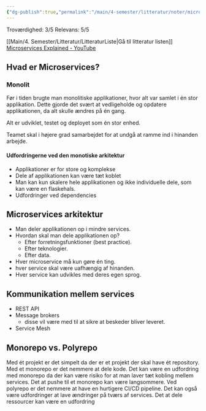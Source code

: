 ```yaml
---
{"dg-publish":true,"permalink":"/main/4-semester/litteratur/noter/microservices-explained/","title":"Literatur Liste","created":"2024-08-15T12:46:13.581+02:00"}
---
```


Troværdighed: 3/5
Relevans: 5/5

[[Main/4. Semester/Litteratur/LitteraturListe\|Gå til litteratur listen]]
[Microservices Explained - YouTube](https://www.youtube.com/watch?v=rv4LlmLmVWk)

## Hvad er Microservices?

### Monolit

Før i tiden brugte man monolitiske applikationer, hvor alt var samlet i én
stor applikation. Dette gjorde det svært at vedligeholde og opdatere
applikationen, da alt skulle ændres på én gang.

Alt er udviklet, testet og deployet som én stor enhed.

Teamet skal i højere grad samarbejdet for at undgå at ramme ind i hinanden
arbejde.

#### Udfordringerne ved den monotiske arkitektur

- Applikationer er for store og komplekse
- Dele af applikationen kan være tæt koblet
- Man kan kun skalere hele applikationen og ikke individuelle dele, som
  kan være en flaskehals.
- Udfordringer ved dependencies

## Microservices arkitektur

- Man deler applikationen op i mindre services.
- Hvordan skal man dele applikationen op?
  - Efter forretningsfunktioner (best practice).
  - Efter teknologier.
  - Efter data.
- Hver microservice må kun gøre én ting.
- hver service skal være uafhængig af hinanden.
- Hver service kan udvikles med deres egen sprog.

## Kommunikation mellem services

- REST API
- Message brokers
  - disse vil være med til at sikre at beskeder bliver leveret.
- Service Mesh

## Monorepo vs. Polyrepo

Med ét projekt er det simpelt da der er et projekt der skal have ét repository.
Med et monorepo er det nemmere at dele kode.
Det kan være en udfordring med monorepo da der kan være risiko for at man laver
tæt kobling mellem services.
Det at pushe til et monorepo kan være langsommere.
Ved polyrepo er det nemmere at have en hurtigere CI/CD pipeline.
Det kan også være udfordringer at lave ændringer på tværs af services.
Det at dele ressourcer kan være en udfordring
